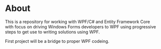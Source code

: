 # About 

This is a repository for working with WPF/C# and Entity Framework Core with focus on driving Windows Forms developers to WPF using progressive steps to get use to writing solutions using WPF.

First project will be a bridge to proper WPF codeing.